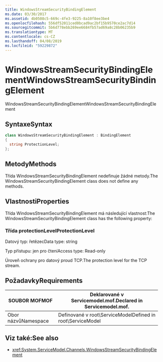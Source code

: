 ```yaml
---
title: WindowsStreamSecurityBindingElement
ms.date: 03/30/2017
ms.assetid: 4b0508c5-669c-4fe3-9225-8a10f8ee3be4
ms.openlocfilehash: 556df52011ced0bcad9ac2bf15b9570ce2ac7d14
ms.sourcegitcommit: 5b6d778ebb269ee6684fb57ad69a8c28b06235b9
ms.translationtype: MT
ms.contentlocale: cs-CZ
ms.lasthandoff: 04/08/2019
ms.locfileid: "59229872"
---
```

# <a name="windowsstreamsecuritybindingelement"></a><span data-ttu-id="f4571-102">WindowsStreamSecurityBindingElement</span><span class="sxs-lookup"><span data-stu-id="f4571-102">WindowsStreamSecurityBindingElement</span></span>
<span data-ttu-id="f4571-103">WindowsStreamSecurityBindingElement</span><span class="sxs-lookup"><span data-stu-id="f4571-103">WindowsStreamSecurityBindingElement</span></span>  
  
## <a name="syntax"></a><span data-ttu-id="f4571-104">Syntaxe</span><span class="sxs-lookup"><span data-stu-id="f4571-104">Syntax</span></span>  
  
```csharp
class WindowsStreamSecurityBindingElement : BindingElement  
{  
  string ProtectionLevel;  
};  
```  
  
## <a name="methods"></a><span data-ttu-id="f4571-105">Metody</span><span class="sxs-lookup"><span data-stu-id="f4571-105">Methods</span></span>  
 <span data-ttu-id="f4571-106">Třída WindowsStreamSecurityBindingElement nedefinuje žádné metody.</span><span class="sxs-lookup"><span data-stu-id="f4571-106">The WindowsStreamSecurityBindingElement class does not define any methods.</span></span>  
  
## <a name="properties"></a><span data-ttu-id="f4571-107">Vlastnosti</span><span class="sxs-lookup"><span data-stu-id="f4571-107">Properties</span></span>  
 <span data-ttu-id="f4571-108">Třída WindowsStreamSecurityBindingElement má následující vlastnost:</span><span class="sxs-lookup"><span data-stu-id="f4571-108">The WindowsStreamSecurityBindingElement class has the following property:</span></span>  
  
### <a name="protectionlevel"></a><span data-ttu-id="f4571-109">Třída protectionLevel</span><span class="sxs-lookup"><span data-stu-id="f4571-109">ProtectionLevel</span></span>  
 <span data-ttu-id="f4571-110">Datový typ: řetězec</span><span class="sxs-lookup"><span data-stu-id="f4571-110">Data type: string</span></span>  
  
 <span data-ttu-id="f4571-111">Typ přístupu: jen pro čtení</span><span class="sxs-lookup"><span data-stu-id="f4571-111">Access type: Read-only</span></span>  
  
 <span data-ttu-id="f4571-112">Úroveň ochrany pro datový proud TCP.</span><span class="sxs-lookup"><span data-stu-id="f4571-112">The protection level for the TCP stream.</span></span>  
  
## <a name="requirements"></a><span data-ttu-id="f4571-113">Požadavky</span><span class="sxs-lookup"><span data-stu-id="f4571-113">Requirements</span></span>  
  
|<span data-ttu-id="f4571-114">SOUBOR MOF</span><span class="sxs-lookup"><span data-stu-id="f4571-114">MOF</span></span>|<span data-ttu-id="f4571-115">Deklarované v Servicemodel.mof.</span><span class="sxs-lookup"><span data-stu-id="f4571-115">Declared in Servicemodel.mof.</span></span>|  
|---------|-----------------------------------|  
|<span data-ttu-id="f4571-116">Obor názvů</span><span class="sxs-lookup"><span data-stu-id="f4571-116">Namespace</span></span>|<span data-ttu-id="f4571-117">Definované v root\ServiceModel</span><span class="sxs-lookup"><span data-stu-id="f4571-117">Defined in root\ServiceModel</span></span>|  
  
## <a name="see-also"></a><span data-ttu-id="f4571-118">Viz také:</span><span class="sxs-lookup"><span data-stu-id="f4571-118">See also</span></span>

- <xref:System.ServiceModel.Channels.WindowsStreamSecurityBindingElement>

